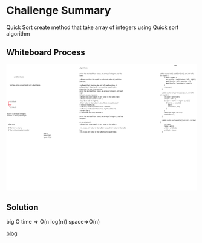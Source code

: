 
# Challenge Summary
<!-- Description of the challenge -->
Quick Sort
create method that take array of integers using Quick sort algorithm


## Whiteboard Process
<!-- Embedded whiteboard image -->
![alt](./CC28.png)


## Solution
<!-- Show how to run your code, and examples of it in action -->
big O
time => O(n log(n))
space=>O(n)

[blog](./Blog.md)
